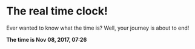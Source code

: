 # The real time clock!

Ever wanted to know what the time is? Well, your journey is about to end!

**The time is Nov 08, 2017, 07:26**